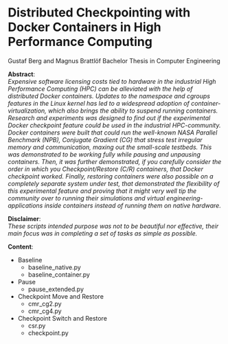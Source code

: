 # Distributed Checkpointing with Docker Containers in High Performance Computing
Gustaf Berg and Magnus Brattlöf Bachelor Thesis in Computer Engineering

**Abstract**:<br />
*Expensive software licensing costs tied to hardware in the industrial High Performance Computing (HPC) can be alleviated with the help of distributed Docker containers. Updates to the namespace and cgroups features in the Linux kernel has led to a widespread adoption of container-virtualization, which also brings the ability to suspend running containers. Research and experiments was designed to find out if the experimental Docker checkpoint feature could be used in the industrial HPC-community. Docker containers were built that could run the well-known NASA Parallel Benchmark (NPB), Conjugate Gradient (CG) that stress test irregular memory and communication, maxing out the small-scale testbeds. This was demonstrated to be working fully while pausing and unpausing containers. Then, it was further demonstrated, if you carefully consider the order in which you Checkpoint/Restore (C/R) containers, that Docker checkpoint worked. Finally, restoring containers were also possible on a completely separate system under test, that demonstrated the flexibility of this experimental feature and proving that it might very well tip the community over to running their simulations and virtual engineering-applications inside containers instead of running them on native hardware.*

**Disclaimer**:<br />
*These scripts intended purpose was not to be beautiful nor effective, their main focus was in completing a set of tasks as simple as possible.*

**Content**:<br />
* Baseline
    * baseline_native.py
    * baseline_container.py
* Pause
    * pause_extended.py
* Checkpoint Move and Restore
    * cmr_cg2.py
    * cmr_cg4.py
* Checkpoint Switch and Restore
    * csr.py
    * checkpoint.py
